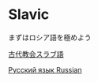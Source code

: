 # Slavic

まずはロシア語を極めよう

[古代教会スラブ語](Slavic%2099789147b9a04d518581e4222c06b319/%E5%8F%A4%E4%BB%A3%E6%95%99%E4%BC%9A%E3%82%B9%E3%83%A9%E3%83%95%E3%82%99%E8%AA%9E%20d1cbd0159774407bb7a7c1d31299724b.md)

[Русский язык Russian](Slavic%2099789147b9a04d518581e4222c06b319/%D0%A0%D1%83%D1%81%D1%81%D0%BA%D0%B8%D0%B8%CC%86%20%D1%8F%D0%B7%D1%8B%D0%BA%20Russian%20a60f488f7d6d401b98663d765bc63615.md)